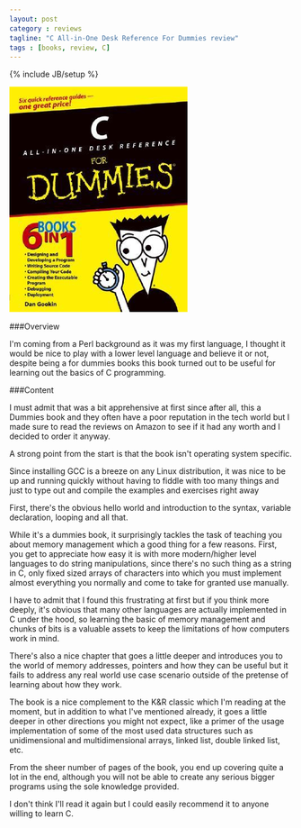 ```yaml
---
layout: post
category : reviews
tagline: "C All-in-One Desk Reference For Dummies review"
tags : [books, review, C]
---
```

{% include JB/setup %}

![C All-in-One Desk Reference For Dummies](/assets/img/reviews/c-all-in-one.jpg)

###Overview

I'm coming from a Perl background as it was my first language, I thought it would be nice to play with a lower level 
language and believe it or not, despite being a for dummies books this book turned out to be useful for learning out the 
basics of C programming.

###Content

I must admit that was a bit apprehensive at first since after all, this a Dummies book and they often have a poor reputation 
in the tech world but I made sure to read the reviews on Amazon to see if it had any worth and I decided to order it anyway.
 
A strong point from the start is that the book isn't operating system specific. 

Since installing GCC is a breeze on any Linux distribution, it was nice to be up and running quickly without having to 
fiddle with too many things and just to type out and compile the examples and exercises right away 

First, there's the obvious hello world and introduction to the syntax, variable declaration, looping and all that.

While it's a dummies book, it surprisingly tackles the task of teaching you about memory management which a good thing 
for a few reasons. First, you get to appreciate how easy it is with more modern/higher level languages to do string 
manipulations, since there's no such thing as a string in C, only fixed sized arrays of characters into which you must 
implement almost everything you normally and come to take for granted use manually.

I have to admit that I found this frustrating at first but if you think more deeply, it's obvious that many other languages 
are actually implemented in C under the hood, so learning the basic of memory management and chunks of bits is a valuable 
assets to keep the limitations of how computers work in mind.

There's also a nice chapter that goes a little deeper and introduces you to the world of memory addresses, pointers and 
how they can be useful but it fails to address any real world use case scenario outside of the pretense of learning about 
how they work.

The book is a nice complement to the K&R classic which I'm reading at the moment, but in addition to what I've mentioned 
already, it goes a little deeper in other directions you might not expect, like a primer of the usage implementation of 
some of the most used data structures such as unidimensional and multidimensional arrays, linked list, double linked list, etc.

From the sheer number of pages of the book, you end up covering quite a lot in the end, although you will not be able to create
any serious bigger programs using the sole knowledge provided.

I don't think I'll read it again but I could easily recommend it to anyone willing to learn C.